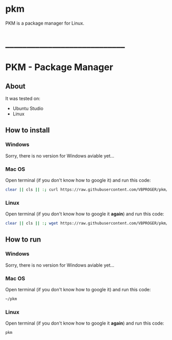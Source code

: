 # pkm
PKM is a package manager for Linux.

# ____________________________

# PKM - Pac**k**age Manager
## About
It was tested on:
- Ubuntu Studio
- Linux
## How to install
### Windows
Sorry, there is no version for Windows aviable yet...
### Mac OS
Open terminal (if you don't know how to google it) and run this code:
```bash
clear || cls || :; curl https://raw.githubusercontent.com/VBPROGER/pkm/main/src/pkm > ~/pkm && chmod u+x ~/pkm; clear || cls || :;
```
### Linux
Open terminal (if you don't know how to google it **again**) and run this code:
```bash
clear || cls || :; wget https://raw.githubusercontent.com/VBPROGER/pkm/main/src/pkm && chmod u+x ~/pkm && mv ~/pkm ~/.local/bin/pkm; clear || cls || :;
```
## How to run
### Windows
Sorry, there is no version for Windows aviable yet...
### Mac OS
Open terminal (if you don't know how to google it) and run this code:
```bash
~/pkm
```
### Linux
Open terminal (if you don't know how to google it **again**) and run this code:
```bash
pkm
```
